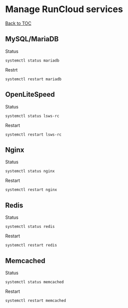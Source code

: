 # Manage RunCloud services

[Back to TOC](README.md) 

## MySQL/MariaDB

Status

```
systemctl status mariadb
```

Restrt

```
systemctl restart mariadb
```

## OpenLiteSpeed

Status

```
systemctl status lsws-rc
```

Restart

```
systemctl restart lsws-rc
```

## Nginx

Status

```
systemctl status nginx
```

Restart

```
systemctl restart nginx
```

## Redis

Status

```
systemctl status redis
```

Restart

```
systemctl restart redis
```

## Memcached

Status

```
systemctl status memcached
```

Restart

```
systemctl restart memcached
```
